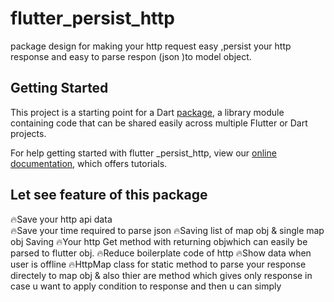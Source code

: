 # flutter_persist_http
package design for making your http request easy ,persist your http response and easy to parse respon (json )to model object.
## Getting Started
This project is a starting point for a Dart
[package](https://flutter.dev/developing-packages/),
a library module containing code that can be shared easily across
multiple Flutter or Dart projects.

For help getting started with flutter _persist_http, view our 
[online documentation](https://keshavkeyal.github.io/), which offers tutorials.

## Let see feature of this package 
 🔥Save your http api data  
 🔥Save your time required to parse json 
 🔥Saving list of map obj & single map obj Saving
 🔥Your http Get method with returning objwhich can easily be      parsed to flutter obj.
 🔥Reduce boilerplate code of http 
 🔥Show data when user is offline
 🔥HttpMap class for static method to parse your response          directely to map obj & also thier are method which gives only   response in case u want to apply condition to response and      then u can simply   